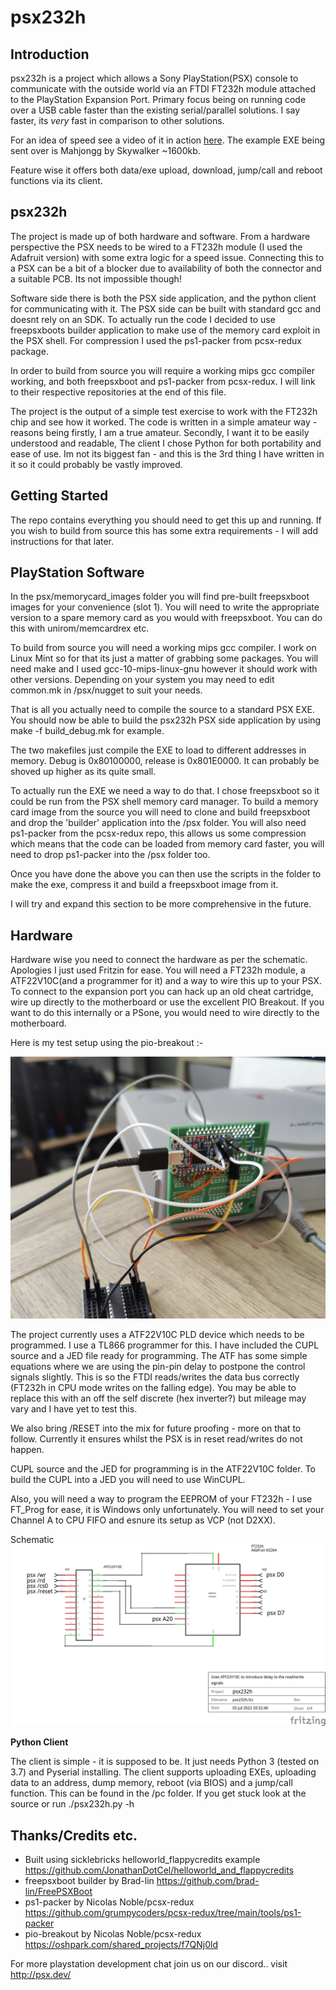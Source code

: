 # psx232h

## Introduction
psx232h is a project which allows a Sony PlayStation(PSX) console to communicate with the outside world via an FTDI FT232h module attached to the PlayStation Expansion Port. Primary focus being on running code over a USB cable faster than the existing serial/parallel solutions. I say faster, its *very* fast in comparison to other solutions. 

For an idea of speed see a video of it in action [here](https://youtube.com/shorts/HCbUtbzJ9Fg). The example EXE being sent over is Mahjongg by Skywalker  ~1600kb.

Feature wise it offers both data/exe upload, download, jump/call and reboot functions via its client.

## psx232h
The project is made up of both hardware and software. From a hardware perspective the PSX needs to be wired to a FT232h module (I used the Adafruit version) with some extra logic for a speed issue. Connecting this to a PSX can be a bit of a blocker due to availability of both the connector and a suitable PCB. Its not impossible though!

Software side there is both the PSX side application, and the python client for communicating with it. The PSX side can be built with standard gcc and doesnt rely on an SDK. To actually run the code I decided to use freepsxboots builder application to make use of the memory card exploit in the PSX shell. For compression I used the ps1-packer from pcsx-redux package.

In order to build from source you will require a working mips gcc compiler working, and both freepsxboot and ps1-packer from pcsx-redux. I will link to their respective repositories at the end of this file.

The project is the output of a simple test exercise to work with the FT232h chip and see how it worked. The code is written in a simple amateur way - reasons being firstly, I am a true amateur. Secondly, I want it to be easily understood and readable, The client I chose Python for both portability and ease of use. Im not its biggest fan - and this is the 3rd thing I have written in it so it could probably be vastly improved.

## Getting Started
The repo contains everything you should need to get this up and running. If you wish to build from source this has some extra requirements - I will add instructions for that later.

## PlayStation Software
In the psx/memorycard_images folder you will find pre-built freepsxboot images for your convenience (slot 1). You will need to write the appropriate version to a spare memory card as you would with freepsxboot. You can do this with unirom/memcardrex etc.

To build from source you will need a working mips gcc compiler. I work on Linux Mint so for that its just a matter of grabbing some packages. You will need make and I used gcc-10-mips-linux-gnu however it should work with other versions. Depending on your system you may need to edit common.mk in /psx/nugget to suit your needs.

That is all you actually need to compile the source to a standard PSX EXE. You should now be able to build the psx232h PSX side application by using make -f build_debug.mk for example. 

The two makefiles just compile the EXE to load to different addresses in memory. Debug is 0x80100000, release is 0x801E0000. It can probably be shoved up higher as its quite small.

To actually run the EXE we need a way to do that. I chose freepsxboot so it could be run from the PSX shell memory card manager. To build a memory card image from the source you will need to clone and build freepsxboot and drop the 'builder' application into the /psx folder. You will also need ps1-packer from the pcsx-redux repo, this allows us some compression which means that the code can be loaded from memory card faster, you will need to drop ps1-packer into the /psx folder too.

Once you have done the above you can then use the scripts in the folder to make the exe, compress it and build a freepsxboot image from it.

I will try and expand this section to be more comprehensive in the future.

## Hardware

Hardware wise you need to connect the hardware as per the schematic. Apologies I just used Fritzin for ease.
You will need a FT232h module, a ATF22V10C(and a programmer for it) and a way to wire this up to your PSX. To connect to the expansion port you can hack up an old cheat cartridge, wire up directly to the motherboard or use the excellent PIO Breakout. If you want to do this internally or a PSone, you would need to wire directly to the motherboard.

Here is my test setup using the pio-breakout :-

<img src="https://github.com/danhans42/psx232h/blob/main/hardware/hardware_test_setup.png?raw=true">

The project currently uses a ATF22V10C PLD device which needs to be programmed. I use a TL866 programmer for this. I have included the CUPL source and a JED file ready for programming. The ATF has some simple equations where we are using the pin-pin delay to postpone the control signals slightly. This is so the FTDI reads/writes the data bus correctly (FT232h in CPU mode writes on the falling edge). You may be able to replace this with an off the self discrete (hex inverter?) but mileage may vary and I have yet to test this. 

We also bring /RESET into the mix for future proofing - more on that to follow. Currently it ensures whilst the PSX is in reset read/writes do not happen.

CUPL source and the JED for programming is in the ATF22V10C folder. To build the CUPL into a JED you will need to use WinCUPL.

Also, you will need a way to program the EEPROM of your FT232h - I use FT_Prog for ease, it is Windows only unfortunately. You will need to set your Channel A to CPU FIFO and esnure its setup as VCP (not D2XX).

Schematic
![enter image description here](https://github.com/danhans42/psx232h/blob/main/hardware/psx232h_schem.png?raw=true)

**Python Client** 
 
The client is simple - it is supposed to be. It just needs Python 3 (tested on 3.7) and Pyserial installing. The client supports uploading EXEs, uploading data to an address, dump memory, reboot (via BIOS) and a jump/call function. This can be found in the /pc folder. If you get stuck look at the source or run ./psx232h.py -h

## Thanks/Credits etc.

 - Built using sicklebricks helloworld_flappycredits example https://github.com/JonathanDotCel/helloworld_and_flappycredits
 - freepsxboot builder by Brad-lin https://github.com/brad-lin/FreePSXBoot 
 - ps1-packer by Nicolas Noble/pcsx-redux https://github.com/grumpycoders/pcsx-redux/tree/main/tools/ps1-packer
 - pio-breakout by Nicolas Noble/pcsx-redux https://oshpark.com/shared_projects/f7QNj0ld
 






For more playstation development chat join us on our discord.. visit http://psx.dev/
